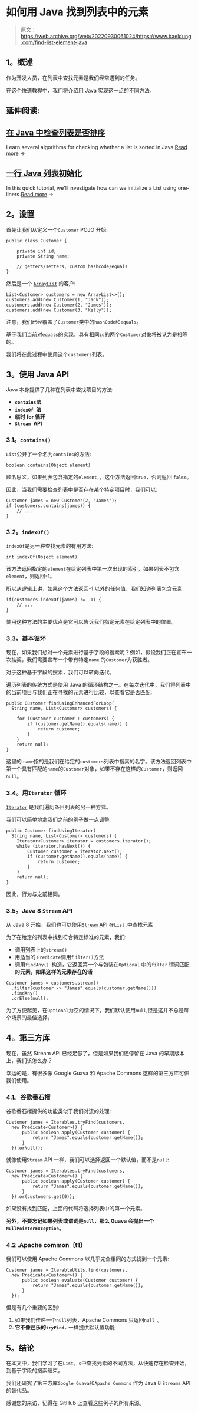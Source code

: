 # 如何用 Java 找到列表中的元素

> 原文：<https://web.archive.org/web/20220930061024/https://www.baeldung.com/find-list-element-java>

## 1。概述

作为开发人员，在列表中查找元素是我们经常遇到的任务。

在这个快速教程中，我们将介绍用 Java 实现这一点的不同方法。

## 延伸阅读:

## [在 Java 中检查列表是否排序](/web/20221118235115/https://www.baeldung.com/java-check-if-list-sorted)

Learn several algorithms for checking whether a list is sorted in Java.[Read more](/web/20221118235115/https://www.baeldung.com/java-check-if-list-sorted) →

## [一行 Java 列表初始化](/web/20221118235115/https://www.baeldung.com/java-init-list-one-line)

In this quick tutorial, we'll investigate how can we initialize a List using one-liners.[Read more](/web/20221118235115/https://www.baeldung.com/java-init-list-one-line) →

## 2。设置

首先让我们从定义一个`Customer` POJO 开始:

```
public class Customer {

    private int id;
    private String name;

    // getters/setters, custom hashcode/equals
}
```

然后是一个 [`ArrayList`](/web/20221118235115/https://www.baeldung.com/java-arraylist) 的客户:

```
List<Customer> customers = new ArrayList<>();
customers.add(new Customer(1, "Jack"));
customers.add(new Customer(2, "James"));
customers.add(new Customer(3, "Kelly")); 
```

注意，我们已经覆盖了`Customer`类中的`hashCode`和`equals`。

基于我们当前对`equals`的实现，具有相同`id`的两个`Customer`对象将被认为是相等的。

我们将在此过程中使用这个`customers`列表。

## 3。使用 Java API

Java 本身提供了几种在列表中查找项目的方法:

*   **`contains`法**
*   **`indexOf `法**
*   **临时 for 循环**
*   **`Stream `API**

### 3.1。`contains()`

`List`公开了一个名为`contains`的方法:

```
boolean contains(Object element)
```

顾名思义，如果列表包含指定的`element,`，这个方法返回`true`，否则返回 `false`。

因此，当我们需要检查列表中是否存在某个特定项目时，我们可以:

```
Customer james = new Customer(2, "James");
if (customers.contains(james)) {
    // ...
}
```

### 3.2。`indexOf()`

`indexOf`是另一种查找元素的有用方法:

```
int indexOf(Object element)
```

该方法返回指定的`element`在给定列表中第一次出现的索引，如果列表不包含`element`，则返回-1。

所以从逻辑上讲，如果这个方法返回-1 以外的任何值，我们知道列表包含元素:

```
if(customers.indexOf(james) != -1) {
    // ...
}
```

使用这种方法的主要优点是它可以告诉我们指定元素在给定列表中的位置。

### 3.3。基本循环

现在，如果我们想对一个元素进行基于字段的搜索呢？例如，假设我们正在宣布一次抽奖，我们需要宣布一个带有特定`name` 的`Customer`为获胜者。

对于这种基于字段的搜索，我们可以转向迭代。

遍历列表的传统方式是使用 Java 的循环结构之一。在每次迭代中，我们将列表中的当前项目与我们正在寻找的元素进行比较，以查看它是否匹配:

```
public Customer findUsingEnhancedForLoop(
  String name, List<Customer> customers) {

    for (Customer customer : customers) {
        if (customer.getName().equals(name)) {
            return customer;
        }
    }
    return null;
}
```

这里的 `name`指的是我们在给定的`customers`列表中搜索的名字。该方法返回列表中第一个具有匹配的`name`的`Customer`对象，如果不存在这样的`Customer`，则返回`null`。

### 3.4。用`Iterator` 循环

[`Iterator`](/web/20221118235115/https://www.baeldung.com/java-iterator) 是我们遍历条目列表的另一种方式。

我们可以简单地拿我们之前的例子做一点调整:

```
public Customer findUsingIterator(
  String name, List<Customer> customers) {
    Iterator<Customer> iterator = customers.iterator();
    while (iterator.hasNext()) {
        Customer customer = iterator.next();
        if (customer.getName().equals(name)) {
            return customer;
        }
    }
    return null;
}
```

因此，行为与之前相同。

### 3.5。Java 8 `Stream` API

从 Java 8 开始，我们也可以[使用`Stream` API](/web/20221118235115/https://www.baeldung.com/java-8-streams) 在`List.`中查找元素

为了在给定的列表中找到符合特定标准的元素，我们:

*   调用列表上的`stream()`
*   用适当的 `Predicate`调用`f` `ilter()`方法
*   调用`findAny() `构造，它返回第一个与包装在`Optional` 中的`filter` 谓词匹配的**元素，如果这样的元素存在的话**

```
Customer james = customers.stream()
  .filter(customer -> "James".equals(customer.getName()))
  .findAny()
  .orElse(null);
```

为了方便起见，在`Optional`为空的情况下，我们默认使用`null`,但是这并不总是每个场景的最佳选择。

## 4。第三方库

现在，虽然 Stream API 已经足够了，但是如果我们还停留在 Java 的早期版本上，我们该怎么办？

幸运的是，有很多像 Google Guava 和 Apache Commons 这样的第三方库可供我们使用。

### 4.1。谷歌番石榴

谷歌番石榴提供的功能类似于我们对流的处理:

```
Customer james = Iterables.tryFind(customers,
  new Predicate<Customer>() {
      public boolean apply(Customer customer) {
          return "James".equals(customer.getName());
      }
  }).orNull();
```

就像使用`Stream` API 一样，我们可以选择返回一个默认值，而不是`null`:

```
Customer james = Iterables.tryFind(customers,
  new Predicate<Customer>() {
      public boolean apply(Customer customer) {
          return "James".equals(customer.getName());
      }
  }).or(customers.get(0));
```

如果没有找到匹配，上面的代码将选择列表中的第一个元素。

**另外，不要忘记如果列表或谓词是`null`，那么 Guava 会抛出一个`NullPointerException`。**

### 4.2 .Apache common〔t1〕

我们可以使用 Apache Commons 以几乎完全相同的方式找到一个元素:

```
Customer james = IterableUtils.find(customers,
  new Predicate<Customer>() {
      public boolean evaluate(Customer customer) {
          return "James".equals(customer.getName());
      }
  });
```

但是有几个重要的区别:

1.  如果我们传递一个`null`列表，Apache Commons 只返回`null `。
2.  **它不像芭乐的`tryFind.`** 一样提供默认值功能

## 5。结论

在本文中，我们学习了在`List, s`中查找元素的不同方法，从快速存在检查开始，到基于字段的搜索结束。

我们还研究了第三方库`Google Guava`和`Apache Commons` 作为 Java 8 `Streams` API 的替代品。

感谢您的来访，记得在 GitHub 上查看这些例子的所有来源。